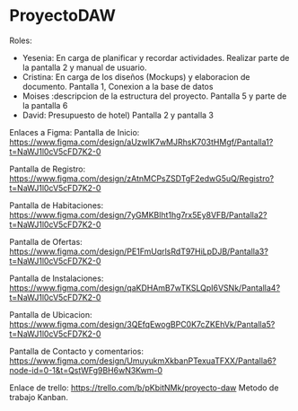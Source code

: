 # ProyectoDAW

Roles:
- Yesenia: En carga de planificar y recordar actividades.
           Realizar parte de la pantalla 2 y manual de usuario.
- Cristina: En carga de los diseños (Mockups) y elaboracion de documento.
            Pantalla 1, Conexion a la base de datos
- Moises :descripcion de la estructura del proyecto.
          Pantalla  5 y parte de la pantalla 6         
- David: Presupuesto de hotel)
         Pantalla 2 y pantalla 3

Enlaces a Figma:
Pantalla de Inicio:
https://www.figma.com/design/aUzwIK7wMJRhsK703tHMgf/Pantalla1?t=NaWJ1l0cV5cFD7K2-0

Pantalla de Registro:
https://www.figma.com/design/zAtnMCPsZSDTgF2edwG5uQ/Registro?t=NaWJ1l0cV5cFD7K2-0

Pantalla de Habitaciones:
https://www.figma.com/design/7yGMKBlht1hg7rx5Ey8VFB/Pantalla2?t=NaWJ1l0cV5cFD7K2-0

Pantalla de Ofertas:
https://www.figma.com/design/PE1FmUqrlsRdT97HiLpDJB/Pantalla3?t=NaWJ1l0cV5cFD7K2-0

Pantalla de Instalaciones:
https://www.figma.com/design/qaKDHAmB7wTKSLQpI6VSNk/Pantalla4?t=NaWJ1l0cV5cFD7K2-0

Pantalla de Ubicacion:
https://www.figma.com/design/3QEfqEwogBPC0K7cZKEhVk/Pantalla5?t=NaWJ1l0cV5cFD7K2-0

Pantalla de Contacto y comentarios:
https://www.figma.com/design/UmuyukmXkbanPTexuaTFXX/Pantalla6?node-id=0-1&t=QstWFg9BH6wN3Kwm-0

Enlace de trello: https://trello.com/b/pKbitNMk/proyecto-daw
Metodo de trabajo Kanban.
